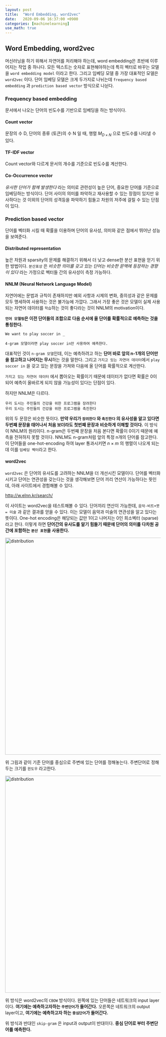 ```yaml
---
layout: post
title:  "Word Embedding, word2vec"
date:   2020-09-06 16:37:00 +0900
categories: [machinelearning]
use_math: true
---
```


## Word Embedding, word2vec

머신러닝을 하기 위해서 자연어를 처리해야 하는데, word embedding은 초반에 이루어지는 작업 중 하나다. 모든 텍스트는 숫자로 표현해야하는데 특히 벡터로 바꾸는 모델을 `word embedding model` 이라고 한다. 그리고 임베딩 모델 중 가장 대표적인 모델은 `word2vec` 이다. 단어 임베딩 모델은 크게 두가지로 나뉘는데 `frequency based embedding` 과 `prediction based vector` 방식으로 나뉜다.



### Frequency based embedding

문서에서 나오는 단어의 빈도수를 기반으로 임베딩을 하는 방식이다.

#### Count vector

문장의 수 D, 단어의 종류 (토큰)의 수 N 일 때, 행렬 $M_{D \times N}$ 으로 빈도수를 나타낼 수 있다.

#### TF-IDF vector

Count vector와 다르게 문서의 개수를 기준으로 빈도수를 계산한다.

#### Co-Occurrence vector

*유사한 단어가 함께 발생한다* 라는 의미로 관련성이 높은 단어, 중요한 단어를 기준으로 임베딩하는 방식이다. 단어 사이의 의미를 파악하고 재사용할 수 있는 장점이 있지만 유사하다는 것 이외의 단어의 성격등을 파악하기 힘들고 차원의 저주에 걸릴 수 있는 단점이 있다.



### Prediction based vector

단어를 벡터화 시킬 때 확률을 이용하며 단어의 유사성, 의미와 같은 점에서 뛰어난 성능을 보여준다.

#### Distributed representation

높은 차원과 sparsity의 문제를 해결하기 위해서 더 낮고 dense한 분산 표현을 얻기 위한 방법이다. `분산표상` 은 *비슷한 의미를 갖고 있는 단어는 비슷한 문맥에 등장하는 경향이 있다* 라는 가정으로 벡터들 간의 유사성이 측정 가능하다. 

#### NNLM (Neural Network Language Model)

자연어에는 문법과 규칙이 존재하지만 예외 사항과 시제의 변화, 중의성과 같은 문제를 모두 명세하여 사용하는 것은 불가능에 가깝다. 그래서 가장 좋은 것은 모델이 실제 사용되는 자연어 데이터를 `학습`하는 것이 좋다라는 것이 NNLM의 motivation이다. 

**`언어 모델링`은 이전 단어들의 조합으로 다음 순서에 올 단어를 확률적으로 예측하는 것을 통칭한다.**

```
We want to play soccer in _

4-gram 모델이라면 play soccer in만 사용하여 예측한다.
```

대표적인 것이 `n-gram 모델`인데, 이는 예측하려고 하는 **단어 바로 앞의 n-1개의 단어만을 참고하고 나머지는 무시**하는 것을 말한다. 그리고 `가지고 있는 자연어 데이터`에서 `play soccer in` 을 갖고 있는 문장을 가져와 다음에 올 단어를 확률적으로 계산한다.

`가지고 있는 자연어 데이터` 에서 뽑아오는 확률이기 때문에 데이터가 없다면 확률은 0이 되어 예측이 올바르게 되지 않을 가능성이 있다는 단점이 있다.

하지만 NNLM은 다르다. 

```
우리 도시는 주민들의 건강을 위한 프로그램을 장려한다
우리 도시는 주민들의 건강을 위한 프로그램을 촉진한다
```

위의 두 문장은 비슷한 뜻이다. **만약 우리가 `장려한다` 와 `촉진한다` 의 유사성을 알고 있다면 두번째 문장을 태어나서 처음 보더라도 첫번째 문장과 비슷하게 이해할 것이다.** 이 방식이 NNLM의 원리이다. n-gram은 두번째 문장을 처음 본다면 확률이 0이기 때문에 예측을 전혀하지 못할 것이다. NNLM도 n-gram처럼 앞의 특정 n개의 단어를 참고한다. 이 단어들을 one-hot-encoding 하여 layer 통과시키면 $n \times m$ 의 행렬이 나오게 되는데 이를 `임베딩 벡터`라고 한다. 

#### word2vec

`word2vec` 은 단어의 유사도를 고려하는 NNLM을 더 개선시킨 모델이다. 단어를 벡터화 시키고 단어는 연관성을 갖는다는 것을 생각해보면 단어 끼리 연산이 가능하다는 뜻인데, 아래 사이트에서 경험해볼 수 있다.

<http://w.elnn.kr/search/>

이 사이트는 word2vec을 테스트해볼 수 있다. 단어끼리 연산이 가능한데, `음악-비트+붓 = 미술` 과 같은 결과를 얻을 수 있다. 이는 모델이 음악과 미술의 연관성을 알고 있다는 뜻이다. One-hot encoding은 해당되는 값만 1이고 나머지는 0인 희소벡터 (sparse)라고 한다. 이렇게 하면 **단어간의 유사도를 알기 힘들기 때문에 단어의 의미를 다차원 공간에 포함하는 `분산 표현`을 사용한다.** 

<img src="https://raw.githubusercontent.com/jsstar522/jsstar522.github.io/master/static/img/_posts/20200906/1.png" alt="distribution" style="display:block; width:700px; margin: 0 auto;"/>

위 그림과 같이 기준 단어를 중심으로 주변에 있는 단어를 정해놓는다. 주변단어로 정해두는 크기를 `윈도우` 라고한다.

<img src="https://raw.githubusercontent.com/jsstar522/jsstar522.github.io/master/static/img/_posts/20200906/2.png" alt="distribution" style="display:block; width:700px; margin: 0 auto;"/>

위 방식은 word2vec의 `CBOW` 방식이다. 왼쪽에 있는 단어들은 네트워크의 input layer이다. **여기에는 예측하고자하는 `주변단어`가 들어간다.** 오른쪽은 네트워크의 output layer이고, **여기에는 예측하고자 하는 `중심단어`가 들어간다.**

위 방식과 반대인 `skip-gram` 은 input과 output이 반대이다. **중심 단어로 부터 주변단어를 예측한다.** 

